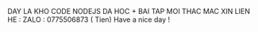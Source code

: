 DAY LA KHO CODE NODEJS DA HOC + BAI TAP
MOI THAC MAC XIN LIEN HE :
ZALO : 0775506873 ( Tien)
Have a nice day !
